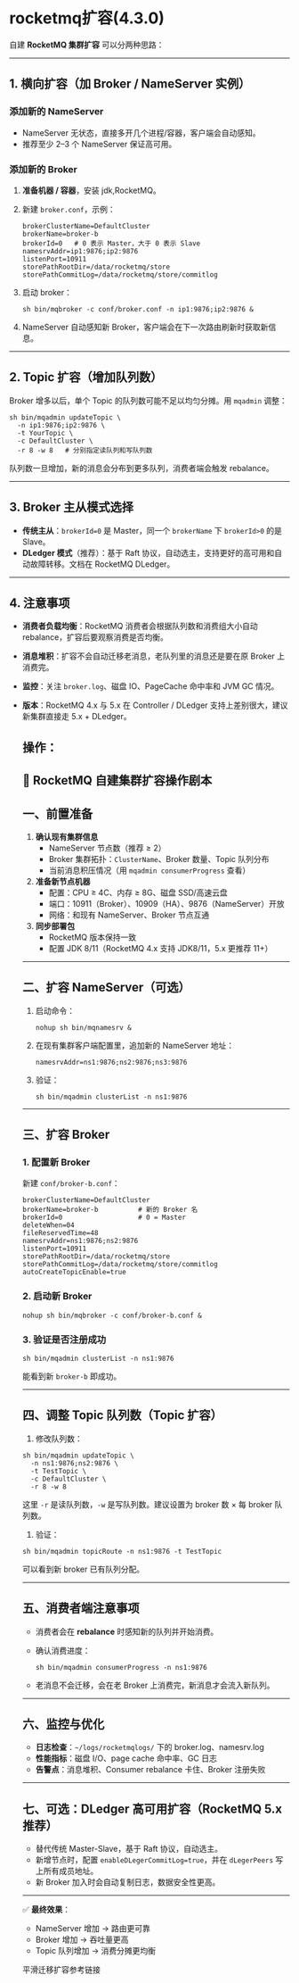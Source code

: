 # rocketmq扩容(4.3.0)

自建 **RocketMQ 集群扩容** 可以分两种思路：

------

## 1. 横向扩容（加 Broker / NameServer 实例）

### 添加新的 NameServer

- NameServer 无状态，直接多开几个进程/容器，客户端会自动感知。
- 推荐至少 2–3 个 NameServer 保证高可用。

### 添加新的 Broker

1. **准备机器 / 容器**，安装 jdk,RocketMQ。

2. 新建 `broker.conf`，示例：

   ```
   brokerClusterName=DefaultCluster
   brokerName=broker-b
   brokerId=0   # 0 表示 Master，大于 0 表示 Slave
   namesrvAddr=ip1:9876;ip2:9876
   listenPort=10911
   storePathRootDir=/data/rocketmq/store
   storePathCommitLog=/data/rocketmq/store/commitlog
   ```

3. 启动 broker：

   ```
   sh bin/mqbroker -c conf/broker.conf -n ip1:9876;ip2:9876 &
   ```

4. NameServer 自动感知新 Broker，客户端会在下一次路由刷新时获取新信息。

------

## 2. Topic 扩容（增加队列数）

Broker 增多以后，单个 Topic 的队列数可能不足以均匀分摊。用 `mqadmin` 调整：

```
sh bin/mqadmin updateTopic \
  -n ip1:9876;ip2:9876 \
  -t YourTopic \
  -c DefaultCluster \
  -r 8 -w 8   # 分别指定读队列和写队列数
```

队列数一旦增加，新的消息会分布到更多队列，消费者端会触发 rebalance。

------

## 3. Broker 主从模式选择

- **传统主从**：`brokerId=0` 是 Master，同一个 `brokerName` 下 `brokerId>0` 的是 Slave。
- **DLedger 模式**（推荐）：基于 Raft 协议，自动选主，支持更好的高可用和自动故障转移。文档在 RocketMQ DLedger。

------

## 4. 注意事项

- **消费者负载均衡**：RocketMQ 消费者会根据队列数和消费组大小自动 rebalance，扩容后要观察消费是否均衡。

- **消息堆积**：扩容不会自动迁移老消息，老队列里的消息还是要在原 Broker 上消费完。

- **监控**：关注 `broker.log`、磁盘 IO、PageCache 命中率和 JVM GC 情况。

- **版本**：RocketMQ 4.x 与 5.x 在 Controller / DLedger 支持上差别很大，建议新集群直接走 5.x + DLedger。

  

  

  ## 操作：

  ## 🚀 RocketMQ 自建集群扩容操作剧本

  ## 一、前置准备

  1. **确认现有集群信息**
     - NameServer 节点数（推荐 ≥ 2）
     - Broker 集群拓扑：`ClusterName`、Broker 数量、Topic 队列分布
     - 当前消息积压情况（用 `mqadmin consumerProgress` 查看）
  2. **准备新节点机器**
     - 配置：CPU ≥ 4C、内存 ≥ 8G、磁盘 SSD/高速云盘
     - 端口：10911（Broker）、10909（HA）、9876（NameServer）开放
     - 网络：和现有 NameServer、Broker 节点互通
  3. **同步部署包**
     - RocketMQ 版本保持一致
     - 配置 JDK 8/11（RocketMQ 4.x 支持 JDK8/11，5.x 更推荐 11+）

  ------

  ## 二、扩容 NameServer（可选）

  1. 启动命令：

     ```
     nohup sh bin/mqnamesrv &
     ```

  2. 在现有集群客户端配置里，追加新的 NameServer 地址：

     ```
     namesrvAddr=ns1:9876;ns2:9876;ns3:9876
     ```

  3. 验证：

     ```
     sh bin/mqadmin clusterList -n ns1:9876
     ```

  ------

  ## 三、扩容 Broker

  ### 1. 配置新 Broker

  新建 `conf/broker-b.conf`：

  ```
  brokerClusterName=DefaultCluster
  brokerName=broker-b          # 新的 Broker 名
  brokerId=0                   # 0 = Master
  deleteWhen=04
  fileReservedTime=48
  namesrvAddr=ns1:9876;ns2:9876
  listenPort=10911
  storePathRootDir=/data/rocketmq/store
  storePathCommitLog=/data/rocketmq/store/commitlog
  autoCreateTopicEnable=true
  ```

  ### 2. 启动新 Broker

  ```
  nohup sh bin/mqbroker -c conf/broker-b.conf &
  ```

  ### 3. 验证是否注册成功

  ```
  sh bin/mqadmin clusterList -n ns1:9876
  ```

  能看到新 `broker-b` 即成功。

  ------

  ## 四、调整 Topic 队列数（Topic 扩容）

  1. 修改队列数：

  ```
  sh bin/mqadmin updateTopic \
    -n ns1:9876;ns2:9876 \
    -t TestTopic \
    -c DefaultCluster \
    -r 8 -w 8
  ```

  这里 `-r` 是读队列数，`-w` 是写队列数。建议设置为 broker 数 × 每 broker 队列数。

  1. 验证：

  ```
  sh bin/mqadmin topicRoute -n ns1:9876 -t TestTopic
  ```

  可以看到新 broker 已有队列分配。

  ------

  ## 五、消费者端注意事项

  - 消费者会在 **rebalance** 时感知新的队列并开始消费。

  - 确认消费进度：

    ```
    sh bin/mqadmin consumerProgress -n ns1:9876
    ```

  - 老消息不会迁移，会在老 Broker 上消费完，新消息才会流入新队列。

  ------

  ## 六、监控与优化

  - **日志检查**：`~/logs/rocketmqlogs/` 下的 broker.log、namesrv.log
  - **性能指标**：磁盘 I/O、page cache 命中率、GC 日志
  - **告警点**：消息堆积、Consumer rebalance 卡住、Broker 注册失败

  ------

  ## 七、可选：DLedger 高可用扩容（RocketMQ 5.x 推荐）

  - 替代传统 Master-Slave，基于 Raft 协议，自动选主。
  - 新增节点时，配置 `enableDLegerCommitLog=true`，并在 `dLegerPeers` 写上所有成员地址。
  - 新 Broker 加入时会自动复制日志，数据安全性更高。

  ------

  ✅ **最终效果**：

  - NameServer 增加 → 路由更可靠
  - Broker 增加 → 吞吐量更高
  - Topic 队列增加 → 消费分摊更均衡

  平滑迁移扩容参考链接







